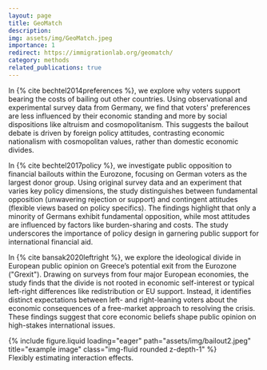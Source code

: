 ```yaml
---
layout: page
title: GeoMatch
description: 
img: assets/img/GeoMatch.jpeg
importance: 1
redirect: https://immigrationlab.org/geomatch/
category: methods
related_publications: true
---
```


In {% cite bechtel2014preferences %}, we explore why voters support bearing the costs of bailing out other countries. Using observational and experimental survey data from Germany, we find that voters' preferences are less influenced by their economic standing and more by social dispositions like altruism and cosmopolitanism. This suggests the bailout debate is driven by foreign policy attitudes, contrasting economic nationalism with cosmopolitan values, rather than domestic economic divides.

In {% cite bechtel2017policy %}, we investigate public opposition to financial bailouts within the Eurozone, focusing on German voters as the largest donor group. Using original survey data and an experiment that varies key policy dimensions, the study distinguishes between fundamental opposition (unwavering rejection or support) and contingent attitudes (flexible views based on policy specifics). The findings highlight that only a minority of Germans exhibit fundamental opposition, while most attitudes are influenced by factors like burden-sharing and costs. The study underscores the importance of policy design in garnering public support for international financial aid.

In {% cite bansak2020leftright %}, we explore the ideological divide in European public opinion on Greece’s potential exit from the Eurozone ("Grexit"). Drawing on surveys from four major European economies, the study finds that the divide is not rooted in economic self-interest or typical left-right differences like redistribution or EU support. Instead, it identifies distinct expectations between left- and right-leaning voters about the economic consequences of a free-market approach to resolving the crisis. These findings suggest that core economic beliefs shape public opinion on high-stakes international issues.

<div class="row">
    <div class="col-sm mt-3 mt-md-0">
        {% include figure.liquid loading="eager" path="assets/img/bailout2.jpeg" title="example image" class="img-fluid rounded z-depth-1" %}
    </div>
</div>
<div class="caption">
    Flexibly estimating interaction effects.
</div>

